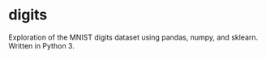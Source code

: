 # digits
Exploration of the MNIST digits dataset using pandas, numpy, and sklearn. Written in Python 3.
